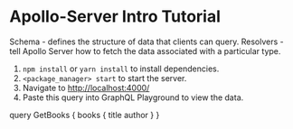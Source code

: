 # Apollo-Server Intro Tutorial

Schema - defines the structure of data that clients can query.
Resolvers - tell Apollo Server how to fetch the data associated with a particular type.

1. `npm install` or `yarn install` to install dependencies.
2. `<package_manager> start` to start the server.
3. Navigate to <http://localhost:4000/>
4. Paste this query into GraphQL Playground to view the data.

query GetBooks {
  books {
    title
    author
  }
}
